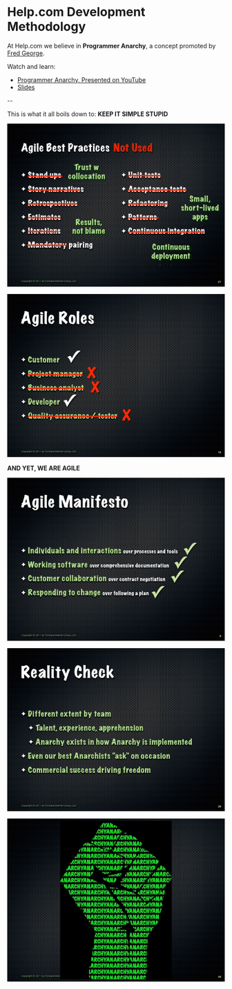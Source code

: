 # Help.com Development Methodology

At Help.com we believe in **Programmer Anarchy**, a concept promoted by [Fred George](https://twitter.com/fgeorge52).

Watch and learn:
  - [Programmer Anarchy, Presented on YouTube](https://www.youtube.com/watch?v=uk-CF7klLdA)
  - [Slides](http://www.slideshare.net/fredgeorge/programmer-anarchy-chinese)

--

This is what it all boils down to: **KEEP IT SIMPLE STUPID**

![](images/agile-best-practices.jpg)

![](images/agile-roles.jpg)

**AND YET, WE ARE AGILE**

![](images/agile-manifesto.jpg)

![](images/reality-check.jpg)

![](images/programmer-anarchy.jpg)
